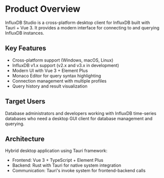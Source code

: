 # Product Overview

InfluxDB Studio is a cross-platform desktop client for InfluxDB built with Tauri + Vue 3. It provides a modern interface for connecting to and querying InfluxDB instances.

## Key Features
- Cross-platform support (Windows, macOS, Linux)
- InfluxDB v1.x support (v2.x and v3.x in development)
- Modern UI with Vue 3 + Element Plus
- Monaco Editor for query syntax highlighting
- Connection management with multiple profiles
- Query history and result visualization

## Target Users
Database administrators and developers working with InfluxDB time-series databases who need a desktop GUI client for database management and querying.

## Architecture
Hybrid desktop application using Tauri framework:
- Frontend: Vue 3 + TypeScript + Element Plus
- Backend: Rust with Tauri for native system integration
- Communication: Tauri's invoke system for frontend-backend calls